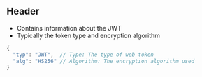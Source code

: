 ## Header

- Contains information about the JWT
- Typically the token type and encryption algorithm

```javascript
{
  "typ": "JWT",  // Type: The type of web token
  "alg": "HS256" // Algorithm: The encryption algorithm used
}
```
